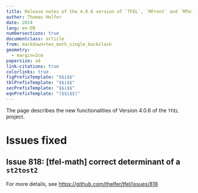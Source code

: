 ```yaml
---
title: Release notes of the 4.0.6 version of `TFEL`, `MFront` and `MTest`
author: Thomas Helfer
date: 2024
lang: en-EN
numbersections: true
documentclass: article
from: markdown+tex_math_single_backslash
geometry:
  - margin=2cm
papersize: a4
link-citations: true
colorlinks: true
figPrefixTemplate: "$$i$$"
tblPrefixTemplate: "$$i$$"
secPrefixTemplate: "$$i$$"
eqnPrefixTemplate: "($$i$$)"
---
```


The page describes the new functionalities of Version 4.0.6 of the
`TFEL` project.

# Issues fixed

## Issue 818: [tfel-math] correct determinant of a `st2tost2`

For more details, see <https://github.com/thelfer/tfel/issues/818>
